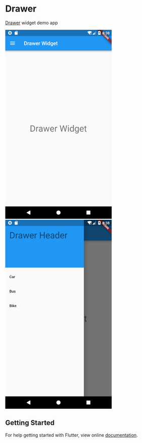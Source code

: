 # Drawer

[Drawer](https://docs.flutter.io/flutter/material/Drawer-class.html) widget demo app

<img src="screenshot/drawer_widget_1.png" height="600em" /> <img src="screenshot/drawer_widget_2.png" height="600em" /> 

## Getting Started

For help getting started with Flutter, view online
[documentation](https://flutter.io/).
